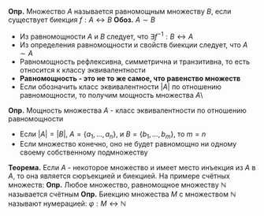 **Опр.** Множество $A$ называется равномощным множеству $B$, если существует биекция $f: A \leftrightarrow B$
**Обоз.** $A \sim B$
- Из равномощности $A$ и $B$ следует, что $\exists f^{-1}: B \leftrightarrow A$
- Из определения равномощности и свойств биекции следует, что $A \sim A$
- Равномощность рефлексивна, симметрична и транзитивна, то есть относится к классу эквивалентности
- **Равномощность - это не то же самое, что равенство множеств**
- Если обозначить класс эквивалентности $|A|$ по отношению равномощности, то получим мощность множества $A$\

**Опр.** Мощность множества $A$ - класс эквивалентности по отношению равномощности
- Если $|A| = |B|$,  $A = \{ a_{1}, \dots, a_{n}\}$, и $B = \{ b_{1}, \dots, b_{m}\}$, то $m = n$
- Если множество конечно, оно не будет равномощно ни одному своему собственному подмножеству

**Теорема.** Если $A$ - некоторое множество и имеет место инъекция из $A$ в $A$, то она является сюръекцией и биекцией.
На примере счётных множеств:
**Опр.** Любое множество, равномощное множеству $\mathbb{N}$ называется счётным
**Опр.** Биекцию множества $M$ с множеством $\mathbb{N}$ называют нумерацией: $\varphi: M \leftrightarrow \mathbb{N}$
